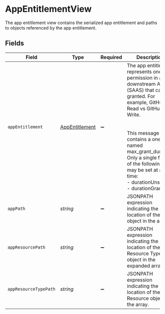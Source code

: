 # AppEntitlementView

 The app entitlement view contains the serialized app entitlement and paths to objects referenced by the app entitlement.



## Fields

| Field                                                                                                                                                                                                                                                                                                   | Type                                                                                                                                                                                                                                                                                                    | Required                                                                                                                                                                                                                                                                                                | Description                                                                                                                                                                                                                                                                                             |
| ------------------------------------------------------------------------------------------------------------------------------------------------------------------------------------------------------------------------------------------------------------------------------------------------------- | ------------------------------------------------------------------------------------------------------------------------------------------------------------------------------------------------------------------------------------------------------------------------------------------------------- | ------------------------------------------------------------------------------------------------------------------------------------------------------------------------------------------------------------------------------------------------------------------------------------------------------- | ------------------------------------------------------------------------------------------------------------------------------------------------------------------------------------------------------------------------------------------------------------------------------------------------------- |
| `appEntitlement`                                                                                                                                                                                                                                                                                        | [AppEntitlement](../../models/shared/appentitlement.md)                                                                                                                                                                                                                                                 | :heavy_minus_sign:                                                                                                                                                                                                                                                                                      |  The app entitlement represents one permission in a downstream App (SAAS) that can be granted. For example, GitHub Read vs GitHub Write.<br/><br/><br/>This message contains a oneof named max_grant_duration. Only a single field of the following list may be set at a time:<br/>  - durationUnset<br/>  - durationGrant<br/> |
| `appPath`                                                                                                                                                                                                                                                                                               | *string*                                                                                                                                                                                                                                                                                                | :heavy_minus_sign:                                                                                                                                                                                                                                                                                      |  JSONPATH expression indicating the location of the App object in the  array.<br/>                                                                                                                                                                                                                      |
| `appResourcePath`                                                                                                                                                                                                                                                                                       | *string*                                                                                                                                                                                                                                                                                                | :heavy_minus_sign:                                                                                                                                                                                                                                                                                      |  JSONPATH expression indicating the location of the App Resource Type object in the expanded array.<br/>                                                                                                                                                                                                |
| `appResourceTypePath`                                                                                                                                                                                                                                                                                   | *string*                                                                                                                                                                                                                                                                                                | :heavy_minus_sign:                                                                                                                                                                                                                                                                                      |  JSONPATH expression indicating the location of the App Resource object in the  array.<br/>                                                                                                                                                                                                             |